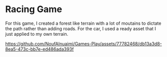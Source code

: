 # Racing Game 
For this game, I created a forest like terrain with a lot of moutains to dictate the path rather than adding roads. For the car, I used a ready asset that I just applied to my own terrain. 


https://github.com/NoufAlnuaimi/Games-Play/assets/77782468/db13a3d8-8ea5-473c-bb7e-ed486ada393f

